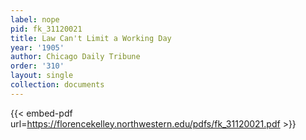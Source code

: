 ```yaml
---
label: nope
pid: fk_31120021
title: Law Can't Limit a Working Day
year: '1905'
author: Chicago Daily Tribune
order: '310'
layout: single
collection: documents
---
```



{{< embed-pdf url=https://florencekelley.northwestern.edu/pdfs/fk_31120021.pdf >}}